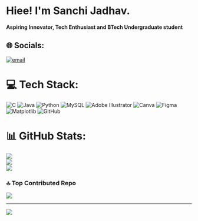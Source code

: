 #  Hiee! I'm Sanchi Jadhav.
**Aspiring Innovator, Tech Enthusiast and BTech Undergraduate student**

## 🌐 Socials:
[![email](https://img.shields.io/badge/Email-D14836?logo=gmail&logoColor=white)](mailto:sanchikabira07@gmail.com) 

# 💻 Tech Stack:
![C](https://img.shields.io/badge/c-%2300599C.svg?style=for-the-badge&logo=c&logoColor=white) ![Java](https://img.shields.io/badge/java-%23ED8B00.svg?style=for-the-badge&logo=openjdk&logoColor=white) ![Python](https://img.shields.io/badge/python-3670A0?style=for-the-badge&logo=python&logoColor=ffdd54)  ![MySQL](https://img.shields.io/badge/mysql-4479A1.svg?style=for-the-badge&logo=mysql&logoColor=white) ![Adobe Illustrator](https://img.shields.io/badge/adobe%20illustrator-%23FF9A00.svg?style=for-the-badge&logo=adobe%20illustrator&logoColor=white) ![Canva](https://img.shields.io/badge/Canva-%2300C4CC.svg?style=for-the-badge&logo=Canva&logoColor=white) ![Figma](https://img.shields.io/badge/figma-%23F24E1E.svg?style=for-the-badge&logo=figma&logoColor=white) ![Matplotlib](https://img.shields.io/badge/Matplotlib-%23ffffff.svg?style=for-the-badge&logo=Matplotlib&logoColor=black) ![GitHub](https://img.shields.io/badge/github-%23121011.svg?style=for-the-badge&logo=github&logoColor=white)
# 📊 GitHub Stats:
![](https://github-readme-stats.vercel.app/api?username=Saanchi-11&theme=dark&hide_border=false&include_all_commits=false&count_private=false)<br/>
![](https://nirzak-streak-stats.vercel.app/?user=Saanchi-11&theme=dark&hide_border=false)<br/>
![](https://github-readme-stats.vercel.app/api/top-langs/?username=Saanchi-11&theme=dark&hide_border=false&include_all_commits=false&count_private=false&layout=compact)

### 🔝 Top Contributed Repo
![](https://github-contributor-stats.vercel.app/api?username=Saanchi-11&limit=5&theme=dark&combine_all_yearly_contributions=true)

---
[![](https://visitcount.itsvg.in/api?id=Saanchi-11&icon=9&color=1)](https://visitcount.itsvg.in)

<!-- Proudly created with GPRM ( https://gprm.itsvg.in ) -->
